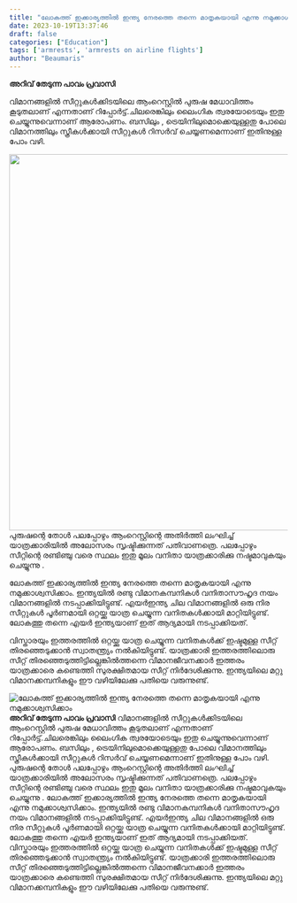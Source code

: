 ```yaml
---
title: "ലോകത്ത് ഇക്കാര്യത്തിൽ ഇന്ത്യ നേരത്തെ തന്നെ മാതൃകയായി എന്നു നമുക്കാശ്വസിക്കാം"
date: 2023-10-19T13:37:46
draft: false
categories: ["Education"]
tags: ['armrests', 'armrests on airline flights']
author: "Beaumaris"
---
```


<strong>അറിവ് തേടുന്ന പാവം പ്രവാസി</strong>

വിമാനങ്ങളിൽ സീറ്റുകൾക്കിടയിലെ ആംറെസ്റ്റിൽ പുരുഷ മേധാവിത്തം കൂടുതലാണ് എന്നതാണ് റിപ്പോർട്ട്.ചിലരെങ്കിലും ലൈംഗിക ത്വരയോടെയും ഇതു ചെയ്യുന്നുവെന്നാണ് ആരോപണം. ബസിലും , ട്രെയിനിലുമൊക്കെയുള്ളതു പോലെ വിമാനത്തിലും സ്ത്രീകൾക്കായി സീറ്റുകൾ റിസർവ് ചെയ്യണമെന്നാണ് ഇതിനുള്ള പോം വഴി.

<img class="alignnone size-full wp-image-425821" src="https://cdn.boolokam.com/articles/2023/10/qdqdqd.webp" alt="" width="1020" height="680" />പുരുഷന്റെ തോൾ പലപ്പോഴും ആംറെസ്റ്റിന്റെ അതിർത്തി ലംഘിച്ച് യാത്രക്കാരിയിൽ അലോസരം സൃഷ്ടിക്കുന്നത് പതിവാണത്രെ. പലപ്പോഴും സീറ്റിന്റെ രണ്ടിഞ്ചു വരെ സ്ഥലം ഇതു മൂലം വനിതാ യാത്രക്കാരിക്കു നഷ്ടമാവുകയും ചെയ്യുന്നു .

ലോകത്ത് ഇക്കാര്യത്തിൽ ഇന്ത്യ നേരത്തെ തന്നെ മാതൃകയായി എന്നു നമുക്കാശ്വസിക്കാം. ഇന്ത്യയിൽ രണ്ടു വിമാനകമ്പനികൾ വനിതാസൗഹൃദ നയം വിമാനങ്ങളിൽ നടപ്പാക്കിയിട്ടുണ്ട്. എയർഇന്ത്യ ചില വിമാനങ്ങളിൽ ഒരു നിര സീറ്റുകൾ പൂ‍‍ർണമായി ഒറ്റയ്ക്കു യാത്ര ചെയ്യുന്ന വനിതകൾക്കായി മാറ്റിയിട്ടുണ്ട്. ലോകത്തു തന്നെ എയർ ഇന്ത്യയാണ് ഇത് ആദ്യമായി നടപ്പാക്കിയത്.

വിസ്താരയും ഇത്തരത്തിൽ ഒറ്റയ്ക്കു യാത്ര ചെയ്യുന്ന വനിതകൾക്ക് ഇഷ്ടമുള്ള സീറ്റ് തിരഞ്ഞെടുക്കാൻ സ്വാതന്ത്ര്യം നൽകിയിട്ടുണ്ട്. യാത്രക്കാരി ഇത്തരത്തിലൊരു സീറ്റ് തിരഞ്ഞെടുത്തിട്ടില്ലെങ്കിൽത്തന്നെ വിമാനജീവനക്കാർ ഇത്തരം യാത്രക്കാരെ കണ്ടെത്തി സുരക്ഷിതമായ സീറ്റ് നിർദേശിക്കുന്നു. ഇന്ത്യയിലെ മറ്റു വിമാനക്കമ്പനികളും ഈ വഴിയിലേക്കു പതിയെ വരുന്നുണ്ട്.


![ലോകത്ത് ഇക്കാര്യത്തിൽ ഇന്ത്യ നേരത്തെ തന്നെ മാതൃകയായി എന്നു നമുക്കാശ്വസിക്കാം](https://cdn.boolokam.com/articles/2023/10/qdqdqd.webp)**അറിവ് തേടുന്ന പാവം പ്രവാസി** വിമാനങ്ങളിൽ സീറ്റുകൾക്കിടയിലെ ആംറെസ്റ്റിൽ പുരുഷ മേധാവിത്തം കൂടുതലാണ് എന്നതാണ് റിപ്പോർട്ട്.ചിലരെങ്കിലും ലൈംഗിക ത്വരയോടെയും ഇതു ചെയ്യുന്നുവെന്നാണ് ആരോപണം. ബസിലും , ട്രെയിനിലുമൊക്കെയുള്ളതു പോലെ വിമാനത്തിലും സ്ത്രീകൾക്കായി സീറ്റുകൾ റിസർവ് ചെയ്യണമെന്നാണ് ഇതിനുള്ള പോം വഴി. പുരുഷന്റെ തോൾ പലപ്പോഴും ആംറെസ്റ്റിന്റെ അതിർത്തി ലംഘിച്ച് യാത്രക്കാരിയിൽ അലോസരം സൃഷ്ടിക്കുന്നത് പതിവാണത്രെ. പലപ്പോഴും സീറ്റിന്റെ രണ്ടിഞ്ചു വരെ സ്ഥലം ഇതു മൂലം വനിതാ യാത്രക്കാരിക്കു നഷ്ടമാവുകയും ചെയ്യുന്നു . ലോകത്ത് ഇക്കാര്യത്തിൽ ഇന്ത്യ നേരത്തെ തന്നെ മാതൃകയായി എന്നു നമുക്കാശ്വസിക്കാം. ഇന്ത്യയിൽ രണ്ടു വിമാനകമ്പനികൾ വനിതാസൗഹൃദ നയം വിമാനങ്ങളിൽ നടപ്പാക്കിയിട്ടുണ്ട്. എയർഇന്ത്യ ചില വിമാനങ്ങളിൽ ഒരു നിര സീറ്റുകൾ പൂ‍‍ർണമായി ഒറ്റയ്ക്കു യാത്ര ചെയ്യുന്ന വനിതകൾക്കായി മാറ്റിയിട്ടുണ്ട്. ലോകത്തു തന്നെ എയർ ഇന്ത്യയാണ് ഇത് ആദ്യമായി നടപ്പാക്കിയത്. വിസ്താരയും ഇത്തരത്തിൽ ഒറ്റയ്ക്കു യാത്ര ചെയ്യുന്ന വനിതകൾക്ക് ഇഷ്ടമുള്ള സീറ്റ് തിരഞ്ഞെടുക്കാൻ സ്വാതന്ത്ര്യം നൽകിയിട്ടുണ്ട്. യാത്രക്കാരി ഇത്തരത്തിലൊരു സീറ്റ് തിരഞ്ഞെടുത്തിട്ടില്ലെങ്കിൽത്തന്നെ വിമാനജീവനക്കാർ ഇത്തരം യാത്രക്കാരെ കണ്ടെത്തി സുരക്ഷിതമായ സീറ്റ് നിർദേശിക്കുന്നു. ഇന്ത്യയിലെ മറ്റു വിമാനക്കമ്പനികളും ഈ വഴിയിലേക്കു പതിയെ വരുന്നുണ്ട്.
